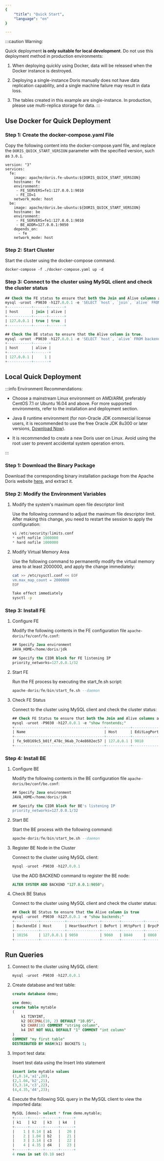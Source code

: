 ```yaml
---
{
    "title": "Quick Start",
    "language": "en"
}

---
```


<!-- 
Licensed to the Apache Software Foundation (ASF) under one
or more contributor license agreements.  See the NOTICE file
distributed with this work for additional information
regarding copyright ownership.  The ASF licenses this file
to you under the Apache License, Version 2.0 (the
"License"); you may not use this file except in compliance
with the License.  You may obtain a copy of the License at

  http://www.apache.org/licenses/LICENSE-2.0

Unless required by applicable law or agreed to in writing,
software distributed under the License is distributed on an
"AS IS" BASIS, WITHOUT WARRANTIES OR CONDITIONS OF ANY
KIND, either express or implied.  See the License for the
specific language governing permissions and limitations
under the License.
-->

:::caution Warning:

Quick deployment **is only suitable for local development**. Do not use this deployment method in production environments:

1. When deploying quickly using Docker, data will be released when the Docker instance is destroyed.

2. Deploying a single-instance Doris manually does not have data replication capability, and a single machine failure may result in data loss.

3. The tables created in this example are single-instance. In production, please use multi-replica storage for data.
:::

## Use Docker for Quick Deployment

### Step 1: Create the docker-compose.yaml File

Copy the following content into the docker-compose.yaml file, and replace the `DORIS_QUICK_START_VERSION` parameter with the specified version, such as `3.0.1`.

```text
version: "3"
services:
  fe:
    image: apache/doris.fe-ubuntu:${DORIS_QUICK_START_VERSION}
    hostname: fe
    environment:
     - FE_SERVERS=fe1:127.0.0.1:9010
     - FE_ID=1
    network_mode: host
  be:
    image: apache/doris.be-ubuntu:${DORIS_QUICK_START_VERSION}
    hostname: be
    environment:
     - FE_SERVERS=fe1:127.0.0.1:9010
     - BE_ADDR=127.0.0.1:9050
    depends_on:
      - fe
    network_mode: host
```

### Step 2: Start Cluster

Start the cluster using the docker-compose command.

```shell
docker-compose -f ./docker-compose.yaml up -d
```

### Step 3: Connect to the cluster using MySQL client and check the cluster status

```sql
## Check the FE status to ensure that both the Join and Alive columns are true.
mysql -uroot -P9030 -h127.0.0.1 -e 'SELECT `host`, `join`, `alive` FROM frontends()'
+-----------+------+-------+
| host      | join | alive |
+-----------+------+-------+
| 127.0.0.1 | true | true  |
+-----------+------+-------+

## Check the BE status to ensure that the Alive column is true.
mysql -uroot -P9030 -h127.0.0.1 -e 'SELECT `host`, `alive` FROM backends()'
+-----------+-------+
| host      | alive |
+-----------+-------+
| 127.0.0.1 |     1 |
+-----------+-------+

```



## Local Quick Deployment

:::info Environment Recommendations:

* Choose a mainstream Linux environment on AMD/ARM, preferably CentOS 7.1 or Ubuntu 16.04 and above. For more supported environments, refer to the installation and deployment section.

* Java 8 runtime environment (for non-Oracle JDK commercial license users, it is recommended to use the free Oracle JDK 8u300 or later versions, [Download Now](https://www.oracle.com/java/technologies/javase/javase8-archive-downloads.html#license-lightbox)).

* It is recommended to create a new Doris user on Linux. Avoid using the root user to prevent accidental system operation errors.

:::

### Step 1: Download the Binary Package

Download the corresponding binary installation package from the Apache Doris website [here](https://doris.apache.org/en-us/download), and extract it.

### Step 2: Modify the Environment Variables

1. Modify the system's maximum open file descriptor limit

   Use the following command to adjust the maximum file descriptor limit. After making this change, you need to restart the session to apply the configuration:



   ```sql
   vi /etc/security/limits.conf 
   * soft nofile 1000000
   * hard nofile 1000000
   ```

2. Modify Virtual Memory Area

   Use the following command to permanently modify the virtual memory area to at least 2000000, and apply the change immediately:

   ```bash
   cat >> /etc/sysctl.conf << EOF
   vm.max_map_count = 2000000
   EOF

   Take effect immediately
   sysctl -p
   ```

### Step 3: Install FE

1. Configure FE

   Modify the following contents in the FE configuration file `apache-doris/fe/conf/fe.conf`:

   ```sql
   ## Specify Java environment
   JAVA_HOME=/home/doris/jdk

   ## Specify the CIDR block for FE listening IP
   priority_networks=127.0.0.1/32
   ```

2. Start FE

   Run the FE process by executing the start_fe.sh script:

   ```sql
   apache-doris/fe/bin/start_fe.sh --daemon
   ```

3. Check FE Status

   Connect to the cluster using MySQL client and check the cluster status:

   ```sql
   ## Check FE Status to ensure that both the Join and Alive columns are true
   mysql -uroot -P9030 -h127.0.0.1 -e "show frontends;"
   +-----------------------------------------+-----------+-------------+----------+-----------+---------+----------+----------+-----------+------+-------+-------------------+---------------------+----------+--------+-------------------------+------------------+
   | Name                                    | Host      | EditLogPort | HttpPort | QueryPort | RpcPort | Role     | IsMaster | ClusterId | Join | Alive | ReplayedJournalId | LastHeartbeat       | IsHelper | ErrMsg | Version                 | CurrentConnected |
   +-----------------------------------------+-----------+-------------+----------+-----------+---------+----------+----------+-----------+------+-------+-------------------+---------------------+----------+--------+-------------------------+------------------+
   | fe_9d0169c5_b01f_478c_96ab_7c4e8602ec57 | 127.0.0.1 | 9010        | 8030     | 9030      | 9020    | FOLLOWER | true     | 656872880 | true | true  | 276               | 2024-07-28 18:07:39 | true     |        | doris-2.0.12-2971efd194 | Yes              |
   +-----------------------------------------+-----------+-------------+----------+-----------+---------+----------+----------+-----------+------+-------+-------------------+---------------------+----------+--------+-------------------------+------------------+
   ```

### Step 4: Install BE

1. Configure BE

   Modify the following contents in the BE configuration file `apache-doris/be/conf/be.conf`:

   ```sql
   ## Specify Java environment
   JAVA_HOME=/home/doris/jdk

   ## Specify the CIDR block for BE's listening IP
   priority_networks=127.0.0.1/32
   ```

2. Start BE

   Start the BE process with the following command:

   ```sql
   apache-doris/fe/bin/start_be.sh --daemon
   ```

3. Register BE Node in the Cluster

   Connect to the cluster using MySQL client:

   ```sql
   mysql -uroot -P9030 -h127.0.0.1
   ```

   Use the ADD BACKEND command to register the BE node:

   ```sql
   ALTER SYSTEM ADD BACKEND "127.0.0.1:9050";
   ```

4. Check BE Status

   Connect to the cluster using MySQL client and check the cluster status:

   ```sql
   ## Check BE Status to ensure that the Alive column is true
   mysql -uroot -P9030 -h127.0.0.1 -e "show backends;"
   +-----------+-----------+---------------+--------+----------+----------+---------------------+---------------------+-------+----------------------+-----------+------------------+--------------------+---------------+---------------+---------+----------------+--------------------+--------------------------+--------+-------------------------+-------------------------------------------------------------------------------------------------------------------------------+-------------------------+----------+
   | BackendId | Host      | HeartbeatPort | BePort | HttpPort | BrpcPort | LastStartTime       | LastHeartbeat       | Alive | SystemDecommissioned | TabletNum | DataUsedCapacity | TrashUsedCapcacity | AvailCapacity | TotalCapacity | UsedPct | MaxDiskUsedPct | RemoteUsedCapacity | Tag                      | ErrMsg | Version                 | Status                                                                                                                        | HeartbeatFailureCounter | NodeRole |
   +-----------+-----------+---------------+--------+----------+----------+---------------------+---------------------+-------+----------------------+-----------+------------------+--------------------+---------------+---------------+---------+----------------+--------------------+--------------------------+--------+-------------------------+-------------------------------------------------------------------------------------------------------------------------------+-------------------------+----------+
   | 10156     | 127.0.0.1 | 9050          | 9060   | 8040     | 8060     | 2024-07-28 17:59:14 | 2024-07-28 18:08:24 | true  | false                | 14        | 0.000            | 0.000              | 8.342 GB      | 19.560 GB     | 57.35 % | 57.35 %        | 0.000              | {"location" : "default"} |        | doris-2.0.12-2971efd194 | {"lastSuccessReportTabletsTime":"2024-07-28 18:08:14","lastStreamLoadTime":-1,"isQueryDisabled":false,"isLoadDisabled":false} | 0                       | mix      |
   +-----------+-----------+---------------+--------+----------+----------+---------------------+---------------------+-------+----------------------+-----------+------------------+--------------------+---------------+---------------+---------+----------------+--------------------+--------------------------+--------+-------------------------+-------------------------------------------------------------------------------------------------------------------------------+-------------------------+----------+
   ```

## Run Queries

1. Connect to the cluster using MySQL client:

   ```sql
   mysql -uroot -P9030 -h127.0.0.1
   ```

2. Create database and test table:

   ```sql
   create database demo;

   use demo; 
   create table mytable
   (
       k1 TINYINT,
       k2 DECIMAL(10, 2) DEFAULT "10.05",    
       k3 CHAR(10) COMMENT "string column",    
       k4 INT NOT NULL DEFAULT "1" COMMENT "int column"
   ) 
   COMMENT "my first table"
   DISTRIBUTED BY HASH(k1) BUCKETS 1;
   ```

3. Import test data:

   Insert test data using the Insert Into statement

   ```sql
   insert into mytable values
   (1,0.14,'a1',20),
   (2,1.04,'b2',21),
   (3,3.14,'c3',22),
   (4,4.35,'d4',23);
   ```

4. Execute the following SQL query in the MySQL client to view the imported data:

   ```sql
   MySQL [demo]> select * from demo.mytable;
   +------+------+------+------+
   | k1   | k2   | k3   | k4   |
   +------+------+------+------+
   |    1 | 0.14 | a1   |   20 |
   |    2 | 1.04 | b2   |   21 |
   |    3 | 3.14 | c3   |   22 |
   |    4 | 4.35 | d4   |   23 |
   +------+------+------+------+
   4 rows in set (0.10 sec)
   ```





